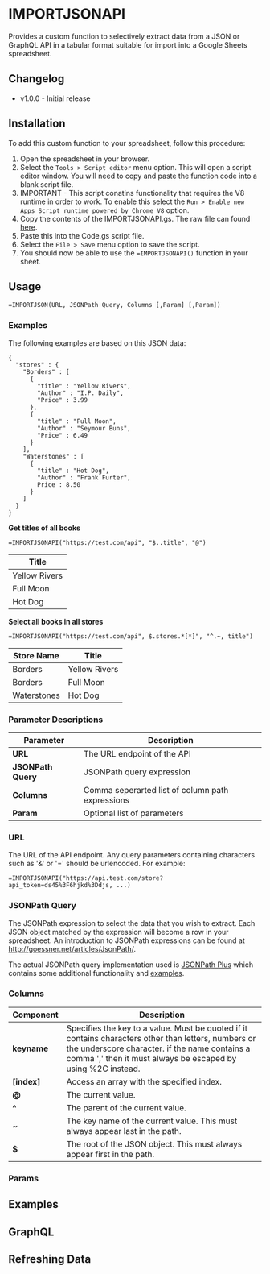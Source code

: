 # IMPORTJSONAPI

Provides a custom function to selectively extract data from a JSON or GraphQL API in a tabular format suitable for import into a Google Sheets spreadsheet.

## Changelog
- v1.0.0 - Initial release

## Installation
To add this custom function to your spreadsheet, follow this procedure:

1. Open the spreadsheet in your browser.
2. Select the `Tools > Script editor` menu option. This will open a script editor window. You will need to copy and paste the function code into a blank script file.
3. IMPORTANT - This script conatins functionality that requires the V8 runtime in order to work. To enable this select the `Run > Enable new Apps Script runtime powered by Chrome V8` option.
3. Copy the contents of the IMPORTJSONAPI.gs. The raw file can found [here](https://raw.githubusercontent.com/qeet/IMPORTJSONAPI/master/IMPORTJSONAPI.gs). 
4. Paste this into the Code.gs script file.
5. Select the `File > Save` menu option to save the script.
6. You should now be able to use the `=IMPORTJSONAPI()` function in your sheet.

## Usage

    =IMPORTJSON(URL, JSONPath Query, Columns [,Param] [,Param])
    
### Examples
The following examples are based on this JSON data:

    {
      "stores" : {
        "Borders" : [
          {
            "title" : "Yellow Rivers",
            "Author" : "I.P. Daily",
            "Price" : 3.99
          },
          {
            "title" : "Full Moon",
            "Author" : "Seymour Buns",
            "Price" : 6.49
          }
        ],
        "Waterstones" : [
          {
            "title" : "Hot Dog",
            "Author" : "Frank Furter",
            Price : 8.50 
          }
        ]
      }
    }

**Get titles of all books**

    =IMPORTJSONAPI("https://test.com/api", "$..title", "@")
 
| Title         |
|---------------|
| Yellow Rivers |
| Full Moon     |
| Hot Dog       |

**Select all books in all stores**

    =IMPORTJSONAPI("https://test.com/api", $.stores.*[*]", "^.~, title")

| Store Name  | Title         |
|-------------|---------------|
| Borders     | Yellow Rivers |
| Borders     | Full Moon     |
| Waterstones | Hot Dog       |

### Parameter Descriptions
| Parameter          |  Description                                                                      |
|--------------------|-----------------------------------------------------------------------------------|
| **URL**            | The URL endpoint of the API                                                       |
| **JSONPath Query** | JSONPath query expression                                                         |
| **Columns**        | Comma seperarted list of column path expressions                                  |
| **Param**          | Optional list of parameters                                                       |

### URL
The URL of the API endpoint. Any query parameters containing characters such as '&' or '=' should be urlencoded. For example:

    =IMPORTJSONAPI("https://api.test.com/store?api_token=ds45%3F6hjkd%3Ddjs, ...)

### JSONPath Query
The JSONPath expression to select the data that you wish to extract. Each JSON object matched by the expression will become a row in your spreadsheet. An introduction to JSONPath expressions can be found at <http://goessner.net/articles/JsonPath/>.

The actual JSONPath query implementation used is [JSONPath Plus](https://github.com/s3u/JSONPath) which contains some additional functionality and [examples](https://github.com/s3u/JSONPath#syntax-through-examples).

### Columns

| Component     |  Description                                                                      |
|---------------|-----------------------------------------------------------------------------------|
| **keyname**   | Specifies the key to a value. Must be quoted if it contains characters other than letters, numbers or the underscore character. if the name contains a comma ',' then it must always be escaped by using %2C instead. |       
| **[index]**   | Access an array with the specified index.                                         |
| **@**         | The current value.                                                                |
| **^**         | The parent of the current value.                                                  |
| **~**         | The key name of the current value. This must always appear last in the path.      |
| **$**         | The root of the JSON object. This must always appear first in the path.           |

### Params

## Examples
## GraphQL
## Refreshing Data
